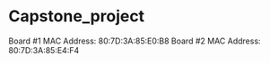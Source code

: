 # Capstone_project

Board #1 MAC Address: 80:7D:3A:85:E0:B8
Board #2 MAC Address: 80:7D:3A:85:E4:F4

